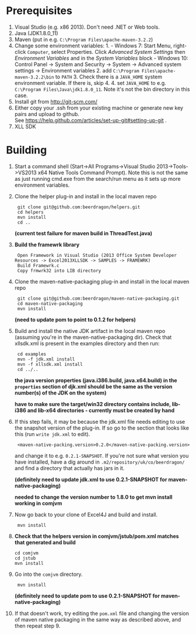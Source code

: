Prerequisites
=============

1. Visual Studio (e.g. x86 2013).  Don't need .NET or Web tools.
2. Java (JDK1.8.0_11)
3. Maven (put in e.g. `C:\Program Files\apache-maven-3.2.2`)
4. Change some environment variables:
    1. 
        - Windows 7: Start Menu, right-click `Computer`, select Properties.
           Click *Advanced System Settings* then *Environment Variables* and in the *System Variables* block
        - Windows 10: Control Panel -> System and Security -> System -> Advanced system settings -> Environment variables
    2. add `C:\Program Files\apache-maven-3.2.2\bin` to `PATH`
    3. Check there is a `JAVA_HOME` system environment variable.  If there is, skip 4.
    4. set `JAVA_HOME` to e.g. `C:\Program Files\Java\jdk1.8.0_11`.  Note it's not the bin directory in this case.
5. Install git from http://git-scm.com/
6. Either copy your .ssh from your existing machine or generate new key pairs and upload to github.  
   See https://help.github.com/articles/set-up-git#setting-up-git .
7. XLL SDK

Building
========
1. Start a command shell (Start->All Programs->Visual Studio 2013->Tools->VS2013 x64 Native Tools Command Prompt).
   Note this is not the same as just running cmd.exe from the search/run menu as it sets up more environment variables.
2. Clone the helper plug-in and install in the local maven repo

        git clone git@github.com:beerdragon/helpers.git
        cd helpers
        mvn install
        cd ..
        
    **(current test failure for maven build in ThreadTest.java)**
3. **Build the framewrk library**

        Open Framework in Visual Studio (2013 Office System Developer Resources -> Excel2013XLLSDK -> SAMPLES -> FRAMEWRK)
        Build Framewrk.c
        Copy frmwrk32 into LIB directory

4. Clone the maven-native-packaging plug-in and install in the local maven repo

        git clone git@github.com:beerdragon/maven-native-packaging.git
        cd maven-native-packaging
        mvn install
        
   **(need to update pom to point to 0.1.2 for helpers)**
5. Build and install the native JDK artifact in the local maven repo (assuming you're in the maven-native-packaging dir). Check that xllsdk.xml is present in the examples directory and then run:

        cd examples
        mvn -f jdk.xml install
        mvn -f xllsdk.xml install
        cd ../..
        
    **the java version properties (java.i386.build, java.x64.build) in the `properties` section of djk.xml should be the same as the version number(s) of the JDK on the system)**
    
    **have to make sure the target/win32 directory contains include, lib-i386 and lib-x64 directories - currently must be created by hand**

6. If this step fails, it may be because the jdk.xml file needs editing to use the snapshot version of the plug-in.  If so
   go to the section that looks like this (run `write jdk.xml` to edit).

        <maven-native-packing.version>0.2.0</maven-native-packing.version>

   and change it to e.g. `0.2.1-SNAPSHOT`.  If you're not sure what version you have installed, have a dig around in
   `.m2/repository/uk/co/beerdragon/` and find a directory that actually has jars in it.
    
    **(definitely need to update jdk.xml to use 0.2.1-SNAPSHOT for maven-native-packaging)**
    
    **needed to change the version number to 1.8.0 to get mvn install working in comjvm**
7. Now go back to your clone of Excel4J and build and install. 
        
        mvn install 
8.  **Check that the helpers version in comjvm/jstub/pom.xml matches that generated and build**
        
        cd comjvm
        cd jstub
        mvn install
9. Go into the `comjvm` directory.

        mvn install
        
    **(definitely need to update pom to use 0.2.1-SNAPSHOT for maven-native-packaging)**
10. If that doesn't work, try editing the `pom.xml` file and changing the version of maven native packaging in the same way 
    as described above, and then repeat step 9.

  
